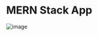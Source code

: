 # MERN Stack App

![image](https://user-images.githubusercontent.com/52834318/191647159-0cfdf2c7-ed40-4ed6-adb0-5aa57102675d.png)
